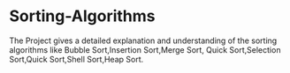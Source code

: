 # Sorting-Algorithms
The Project gives a detailed explanation and understanding of the sorting algorithms like Bubble Sort,Insertion Sort,Merge Sort, Quick Sort,Selection Sort,Quick Sort,Shell Sort,Heap Sort.
